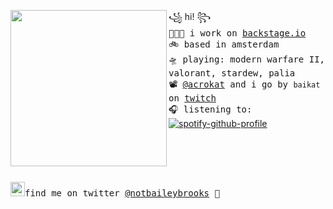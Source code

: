 <a href="https://tenor.com/view/eevee-pokemon-wink-pixel-gif-15197794"><img align="left" width="250" src="http://pa1.narvii.com/6184/7bb2f1a0a502c787559b3e0032205d1c21b570cd_00.gif"></a> ꧁ hi! ꧂<br><samp>
  <kbd>👩🏼‍💻</kbd> i work on [backstage.io](https://backstage.io) <br> 
  <kbd>🚲</kbd> based in amsterdam <br>
  <kbd>🛸</kbd> playing: modern warfare II, valorant, stardew, palia  <br>
  <kbd>📽</kbd> [@acrokat](https://github.com/acrokat) and i go by `baikat` on [twitch](https://twitch.tv/baikat) <br>
  <kbd>🎧</kbd> listening to: <br></samp>
[![spotify-github-profile](https://spotify-github-profile.vercel.app/api/view?uid=22thftxib35zraloo4ct2unwa&cover_image=true&theme=novatorem)](https://github.com/kittinan/spotify-github-profile) <br>
<br><br><br><br><br>
<samp><img src="https://img.icons8.com/color/2x/twitter.png" width="23">find me on twitter [@notbaileybrooks](https://www.twitter.com/notbaileybrooks) 💭



